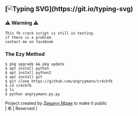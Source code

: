 ## [![Typing SVG](https://readme-typing-svg.herokuapp.com?font=Rockstar-ExtraBold&color=F33A6A&lines=WELCOME+TO+CR4CK+FB+BY+ANGRY+MANN;)](https://git.io/typing-svg)

### ⚠ Warning ⚠

```
This fb crack script is still in testing. 
if there is a problem
contact me on facebook
```
### The Ezy Method
```INSTALASION
$ pkg upgrade && pkg update
$ apt install python
$ apt install python2
$ apt install git
$ git clone https://github.com/angryymann/cr4ckfb
$ cd cr4ckfb
$ ls
$ python angryymann.py.py
```
Project created by <a href="https://www.facebook.com/profile.php?id=100078689373767">Диҩяүү Мдии</a> to make it public
    <br>
       | © |
        Reserved |
    <br> 
</p>
